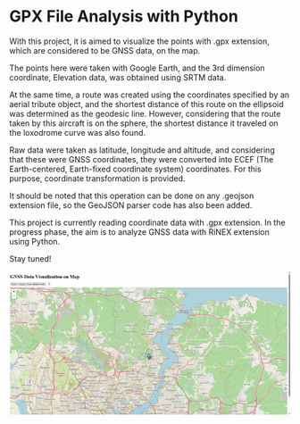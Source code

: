 # GPX File Analysis with Python

With this project, it is aimed to visualize the points with .gpx extension, which are considered to be GNSS data, on the map.

The points here were taken with Google Earth, and the 3rd dimension coordinate, Elevation data, was obtained using SRTM data.

At the same time, a route was created using the coordinates specified by an aerial tribute object, and the shortest distance of this route on the ellipsoid was determined as the geodesic line. However, considering that the route taken by this aircraft is on the sphere, the shortest distance it traveled on the loxodrome curve was also found.

Raw data were taken as latitude, longitude and altitude, and considering that these were GNSS coordinates, they were converted into ECEF (The Earth-centered, Earth-fixed coordinate system) coordinates. For this purpose, coordinate transformation is provided.

It should be noted that this operation can be done on any .geojson extension file, so the GeoJSON parser code has also been added.

This project is currently reading coordinate data with .gpx extension. In the progress phase, the aim is to analyze GNSS data with RiNEX extension using Python.

Stay tuned!

![](https://github.com/sarpertaga/GPX-Data-Processing/blob/main/gif/gif.gif)
